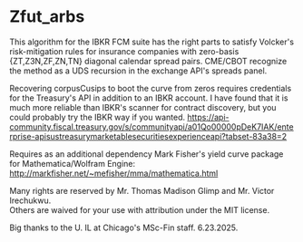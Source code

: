 # Zfut_arbs

This algorithm for the IBKR FCM suite has the right parts to satisfy Volcker's risk-mitigation rules for insurance companies with zero-basis {ZT,Z3N,ZF,ZN,TN} diagonal calendar spread pairs. 
CME/CBOT recognize the method as a UDS recursion in the exchange API's spreads panel.

Recovering corpusCusips to boot the curve from zeros requires credentials for the Treasury's API in addition to an IBKR account. 
I have found that it is much more reliable than IBKR's scanner for contract discovery, but you could probably try the IBKR way if you wanted.
https://api-community.fiscal.treasury.gov/s/communityapi/a01Qo00000pDeK7IAK/enterprise-apisustreasurymarketablesecuritiesexperienceapi?tabset-83a38=2

Requires as an additional dependency Mark Fisher's yield curve package for Mathematica/Wolfram Engine:
http://markfisher.net/~mefisher/mma/mathematica.html

Many rights are reserved by Mr. Thomas Madison Glimp and Mr. Victor Irechukwu.  
Others are waived for your use with attribution under the MIT license. 

Big thanks to the U. IL at Chicago's MSc-Fin staff.
6.23.2025.
